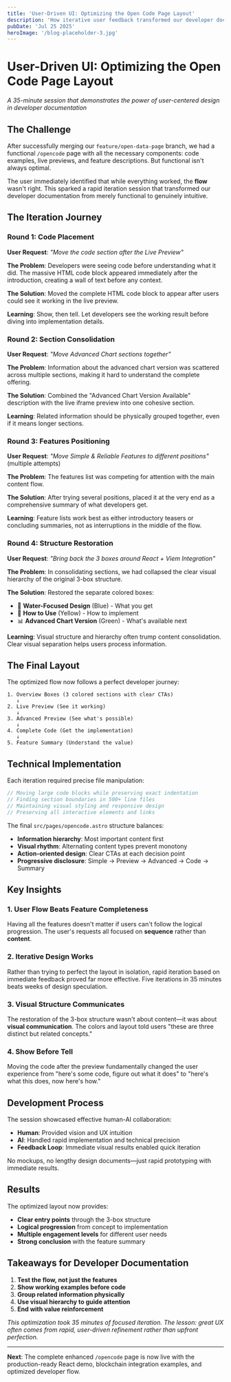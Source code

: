 ```yaml
---
title: 'User-Driven UI: Optimizing the Open Code Page Layout'
description: 'How iterative user feedback transformed our developer documentation layout from functional to intuitive'
pubDate: 'Jul 25 2025'
heroImage: '/blog-placeholder-3.jpg'
---
```


# User-Driven UI: Optimizing the Open Code Page Layout

*A 35-minute session that demonstrates the power of user-centered design in developer documentation*

## The Challenge

After successfully merging our `feature/open-data-page` branch, we had a functional `/opencode` page with all the necessary components: code examples, live previews, and feature descriptions. But functional isn't always optimal.

The user immediately identified that while everything worked, the **flow** wasn't right. This sparked a rapid iteration session that transformed our developer documentation from merely functional to genuinely intuitive.

## The Iteration Journey

### Round 1: Code Placement
**User Request**: *"Move the code section after the Live Preview"*

**The Problem**: Developers were seeing code before understanding what it did. The massive HTML code block appeared immediately after the introduction, creating a wall of text before any context.

**The Solution**: Moved the complete HTML code block to appear after users could see it working in the live preview.

**Learning**: Show, then tell. Let developers see the working result before diving into implementation details.

### Round 2: Section Consolidation  
**User Request**: *"Move Advanced Chart sections together"*

**The Problem**: Information about the advanced chart version was scattered across multiple sections, making it hard to understand the complete offering.

**The Solution**: Combined the "Advanced Chart Version Available" description with the live iframe preview into one cohesive section.

**Learning**: Related information should be physically grouped together, even if it means longer sections.

### Round 3: Features Positioning
**User Request**: *"Move Simple & Reliable Features to different positions"* (multiple attempts)

**The Problem**: The features list was competing for attention with the main content flow.

**The Solution**: After trying several positions, placed it at the very end as a comprehensive summary of what developers get.

**Learning**: Feature lists work best as either introductory teasers or concluding summaries, not as interruptions in the middle of the flow.

### Round 4: Structure Restoration
**User Request**: *"Bring back the 3 boxes around React + Viem Integration"*

**The Problem**: In consolidating sections, we had collapsed the clear visual hierarchy of the original 3-box structure.

**The Solution**: Restored the separate colored boxes:
- 🌊 **Water-Focused Design** (Blue) - What you get
- 🚀 **How to Use** (Yellow) - How to implement  
- 📊 **Advanced Chart Version** (Green) - What's available next

**Learning**: Visual structure and hierarchy often trump content consolidation. Clear visual separation helps users process information.

## The Final Layout

The optimized flow now follows a perfect developer journey:

```
1. Overview Boxes (3 colored sections with clear CTAs)
   ↓
2. Live Preview (See it working)
   ↓  
3. Advanced Preview (See what's possible)
   ↓
4. Complete Code (Get the implementation)
   ↓
5. Feature Summary (Understand the value)
```

## Technical Implementation

Each iteration required precise file manipulation:

```typescript
// Moving large code blocks while preserving exact indentation
// Finding section boundaries in 500+ line files  
// Maintaining visual styling and responsive design
// Preserving all interactive elements and links
```

The final `src/pages/opencode.astro` structure balances:
- **Information hierarchy**: Most important content first
- **Visual rhythm**: Alternating content types prevent monotony
- **Action-oriented design**: Clear CTAs at each decision point
- **Progressive disclosure**: Simple → Preview → Advanced → Code → Summary

## Key Insights

### 1. User Flow Beats Feature Completeness
Having all the features doesn't matter if users can't follow the logical progression. The user's requests all focused on **sequence** rather than **content**.

### 2. Iterative Design Works
Rather than trying to perfect the layout in isolation, rapid iteration based on immediate feedback proved far more effective. Five iterations in 35 minutes beats weeks of design speculation.

### 3. Visual Structure Communicates
The restoration of the 3-box structure wasn't about content—it was about **visual communication**. The colors and layout told users "these are three distinct but related concepts."

### 4. Show Before Tell
Moving the code after the preview fundamentally changed the user experience from "here's some code, figure out what it does" to "here's what this does, now here's how."

## Development Process

The session showcased effective human-AI collaboration:

- **Human**: Provided vision and UX intuition
- **AI**: Handled rapid implementation and technical precision  
- **Feedback Loop**: Immediate visual results enabled quick iteration

No mockups, no lengthy design documents—just rapid prototyping with immediate results.

## Results

The optimized layout now provides:
- **Clear entry points** through the 3-box structure
- **Logical progression** from concept to implementation
- **Multiple engagement levels** for different user needs
- **Strong conclusion** with the feature summary

## Takeaways for Developer Documentation

1. **Test the flow, not just the features**
2. **Show working examples before code**
3. **Group related information physically**
4. **Use visual hierarchy to guide attention**
5. **End with value reinforcement**

*This optimization took 35 minutes of focused iteration. The lesson: great UX often comes from rapid, user-driven refinement rather than upfront perfection.*

---

**Next**: The complete enhanced `/opencode` page is now live with the production-ready React demo, blockchain integration examples, and optimized developer flow.